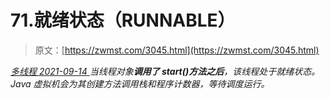 <!--yml
category: 未分类
date: 0001-01-01 00:00:00
-->

# 71.就绪状态（RUNNABLE）

> 原文：[https://zwmst.com/3045.html](https://zwmst.com/3045.html)

   [ *多线程* ](https://zwmst.com/%e5%a4%9a%e7%ba%bf%e7%a8%8b)*[ <time datetime="2021-09-15T00:38:06+08:00"> 2021-09-14 </time> ](https://zwmst.com/3045.html)  当线程对象**调用了 start()方法之后**，该线程处于就绪状态。Java 虚拟机会为其创建方法调用栈和程序计数器，等待调度运行。*